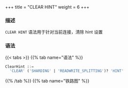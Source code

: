 +++
title = "CLEAR HINT"
weight = 6
+++

### 描述

`CLEAR HINT` 语法用于针对当前连接，清除 hint 设置

### 语法

{{< tabs >}}
{{% tab name="语法" %}}
```sql
ClearHint ::=
  'CLEAR' ('SHARDING' | 'READWRITE_SPLITTING')? 'HINT' 
```
{{% /tab %}}
{{% tab name="铁路图" %}}
<iframe frameborder="0" name="diagram" id="diagram" width="100%" height="100%"></iframe>
{{% /tab %}}
{{< /tabs >}}

### 补充说明

- 未指定 `SHARDING` / `READWRITE_SPLITTING` 时，默认清除所有 hint 设置

### 示例

- 清除 `SHARDING` 的 hint 设置

```sql
CLEAR SHARDING HINT;
```

- 清除 `READWRITE_SPLITTING` 的 hint 设置

```sql
CLEAR READWRITE_SPLITTING HINT;
```

- 清除所有 hint 设置

```sql
CLEAR HINT;
```

### 保留字

`CLEAR`、`SHARDING`、`READWRITE_SPLITTING`、`HINT`

### 相关链接

- [保留字](/cn/user-manual/shardingsphere-proxy/distsql/syntax/reserved-word/)